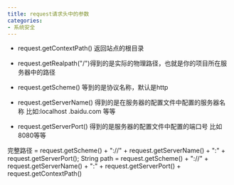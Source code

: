 ```yaml
---
title: request请求头中的参数
categories:
- 系统安全
---
```

* request.getContextPath()  返回站点的根目录

* request.getRealpath("/")得到的是实际的物理路径，也就是你的项目所在服务器中的路径

* request.getScheme() 等到的是协议名称，默认是http

* request.getServerName() 得到的是在服务器的配置文件中配置的服务器名称 比如:localhost .baidu.com 等等

* request.getServerPort() 得到的是服务器的配置文件中配置的端口号 比如 8080等等

完整路径 = request.getScheme() + "://"
            + request.getServerName() + ":" + request.getServerPort();
    String path = request.getScheme() + "://" + request.getServerName()
            + ":" + request.getServerPort() + request.getContextPath()
